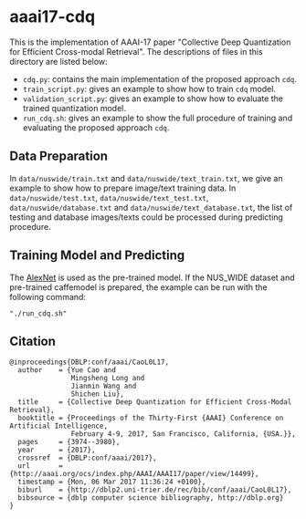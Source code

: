 # aaai17-cdq

This is the implementation of AAAI-17 paper "Collective Deep Quantization for Efficient Cross-modal Retrieval". The descriptions of files in this directory are listed below:

- `cdq.py`: contains the main implementation of the proposed approach `cdq`.
- `train_script.py`: gives an example to show how to train `cdq` model. 
- `validation_script.py`: gives an example to show how to evaluate the trained quantization model.
- `run_cdq.sh`: gives an example to show the full procedure of training and evaluating the proposed approach `cdq`.

Data Preparation
---------------
In `data/nuswide/train.txt` and `data/nuswide/text_train.txt`, we give an example to show how to prepare image/text training data. In `data/nuswide/test.txt`, `data/nuswide/text_test.txt`, `data/nuswide/database.txt` and `data/nuswide/text_database.txt`, the list of testing and database images/texts could be processed during predicting procedure.

Training Model and Predicting
---------------
The [AlexNet](https://github.com/guerzh/tf_weights) is used as the pre-trained model. If the NUS\_WIDE dataset and pre-trained caffemodel is prepared, the example can be run with the following command:
```
"./run_cdq.sh"
```

Citation
---------------
    @inproceedings{DBLP:conf/aaai/CaoL0L17,
      author    = {Yue Cao and
                   Mingsheng Long and
                   Jianmin Wang and
                   Shichen Liu},
      title     = {Collective Deep Quantization for Efficient Cross-Modal Retrieval},
      booktitle = {Proceedings of the Thirty-First {AAAI} Conference on Artificial Intelligence,
                   February 4-9, 2017, San Francisco, California, {USA.}},
      pages     = {3974--3980},
      year      = {2017},
      crossref  = {DBLP:conf/aaai/2017},
      url       = {http://aaai.org/ocs/index.php/AAAI/AAAI17/paper/view/14499},
      timestamp = {Mon, 06 Mar 2017 11:36:24 +0100},
      biburl    = {http://dblp2.uni-trier.de/rec/bib/conf/aaai/CaoL0L17},
      bibsource = {dblp computer science bibliography, http://dblp.org}
    }
